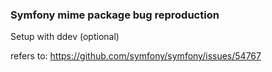 ### Symfony mime package bug reproduction

Setup with ddev (optional)

refers to: https://github.com/symfony/symfony/issues/54767
